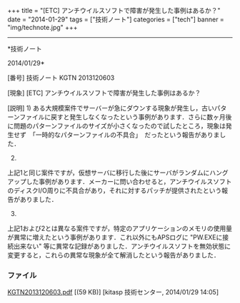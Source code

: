 ﻿+++
title = "[ETC] アンチウイルスソフトで障害が発生した事例はあるか？"
date = "2014-01-29"
tags = ["技術ノート"]
categories = ["tech"]
banner = "img/technote.jpg"
+++

-----------------------------------------------------------------------------------------------------------------------------

*技術ノート

2014/01/29*


[番号]
技術ノート KGTN 2013120603

[現象]
[ETC] アンチウイルスソフトで障害が発生した事例はあるか？

[説明]
1)
ある大規模案件でサーバーが急にダウンする現象が発生し，古いパターンファイルに戻すと発生しなくなったという事例があります．さらに数ヶ月後に問題のパターンファイルのサイズが小さくなったので試したところ，現象は発生せず　「一時的なパターンファイルの不具合」　だったという報告がありました．

2)
上記1と同じ案件ですが，仮想サーバに移行した後にサーバがランダムにハングアップした事例があります．メーカーに問い合わせると，アンチウイルスソフトのディスクI/O周りに不具合があり，それに対するパッチが提供されたという報告がありました．

3)
上記1および2とは異なる案件ですが，特定のアプリケーションのメモリの使用量が異常に増えたという事例があります．これ以外にもAPSログに
"PW.EXEに接続出来ない"
等に異常な記録がありました．アンチウイルスソフトを無効状態に変更すると，これらの異常な現象が全て解消したという報告がありました．


### ファイル

 
 


[KGTN2013120603.pdf](http://techreport.kitasp.net/attachments/download/1446/KGTN2013120603.pdf)
 [(59 KB)] [kitasp 技術センター, 2014/01/29
14:05]


 


 

